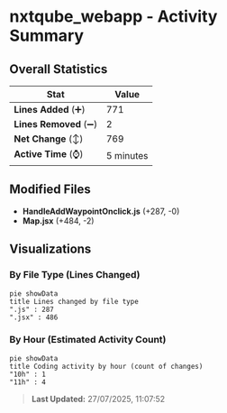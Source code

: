 # nxtqube_webapp - Activity Summary 

## Overall Statistics

| Stat                   | Value                                                             |
| ---------------------- | ----------------------------------------------------------------- |
| **Lines Added** (➕)   | 771                                          |
| **Lines Removed** (➖) | 2                                        |
| **Net Change** (↕)    | 769                |
| **Active Time** (⌚)   | 5 minutes |


## Modified Files
- **HandleAddWaypointOnclick.js** (+287, -0)
- **Map.jsx** (+484, -2)

## Visualizations

### By File Type (Lines Changed)

```mermaid
pie showData
title Lines changed by file type
".js" : 287
".jsx" : 486
```

### By Hour (Estimated Activity Count)

```mermaid
pie showData
title Coding activity by hour (count of changes)
"10h" : 1
"11h" : 4
```


> **Last Updated:** 27/07/2025, 11:07:52